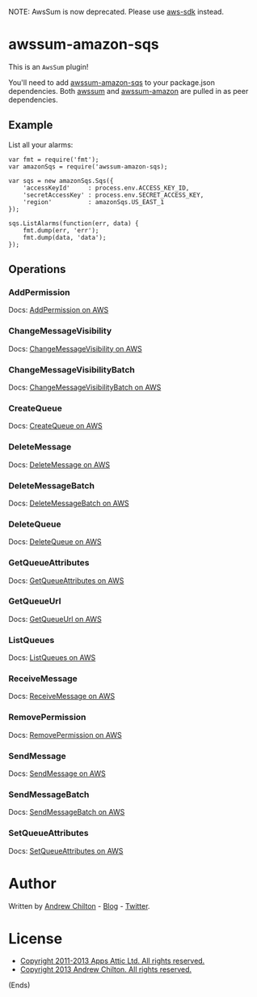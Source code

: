 NOTE: AwsSum is now deprecated. Please use [aws-sdk](https://www.npmjs.org/package/aws-sdk) instead.

# awssum-amazon-sqs #

This is an ```AwsSum``` plugin!

You'll need to add [awssum-amazon-sqs](https://github.com/awssum/awssum-amazon-sqs/) to your package.json
dependencies. Both [awssum](https://github.com/awssum/awssum/) and
[awssum-amazon](https://github.com/awssum/awssum-amazon/) are pulled in as peer dependencies.

## Example ##

List all your alarms:

```
var fmt = require('fmt');
var amazonSqs = require('awssum-amazon-sqs);

var sqs = new amazonSqs.Sqs({
    'accessKeyId'     : process.env.ACCESS_KEY_ID,
    'secretAccessKey' : process.env.SECRET_ACCESS_KEY,
    'region'          : amazonSqs.US_EAST_1
});

sqs.ListAlarms(function(err, data) {
    fmt.dump(err, 'err');
    fmt.dump(data, 'data');
});
```

## Operations ##

### AddPermission ###

Docs: [AddPermission on AWS](http://docs.amazonwebservices.com/AWSSimpleQueueService/latest/APIReference/Query_QueryAddPermission.html)

### ChangeMessageVisibility ###

Docs: [ChangeMessageVisibility on AWS](http://docs.amazonwebservices.com/AWSSimpleQueueService/latest/APIReference/Query_QueryChangeMessageVisibility.html)

### ChangeMessageVisibilityBatch ###

Docs: [ChangeMessageVisibilityBatch on AWS](http://docs.amazonwebservices.com/AWSSimpleQueueService/latest/APIReference/Query_QueryChangeMessageVisibilityBatch.html)

### CreateQueue ###

Docs: [CreateQueue on AWS](http://docs.amazonwebservices.com/AWSSimpleQueueService/latest/APIReference/Query_QueryCreateQueue.html)

### DeleteMessage ###

Docs: [DeleteMessage on AWS](http://docs.amazonwebservices.com/AWSSimpleQueueService/latest/APIReference/Query_QueryDeleteMessage.html)

### DeleteMessageBatch ###

Docs: [DeleteMessageBatch on AWS](http://docs.amazonwebservices.com/AWSSimpleQueueService/latest/APIReference/Query_QueryDeleteMessageBatch.html)

### DeleteQueue ###

Docs: [DeleteQueue on AWS](http://docs.amazonwebservices.com/AWSSimpleQueueService/latest/APIReference/Query_QueryDeleteQueue.html)

### GetQueueAttributes ###

Docs: [GetQueueAttributes on AWS](http://docs.amazonwebservices.com/AWSSimpleQueueService/latest/APIReference/Query_QueryGetQueueUrl.html)

### GetQueueUrl ###

Docs: [GetQueueUrl on AWS](http://docs.amazonwebservices.com/AWSSimpleQueueService/latest/APIReference/Query_QueryGetQueueAttributes.html)

### ListQueues ###

Docs: [ListQueues on AWS](http://docs.amazonwebservices.com/AWSSimpleQueueService/latest/APIReference/Query_QueryListQueues.html)

### ReceiveMessage ###

Docs: [ReceiveMessage on AWS](http://docs.amazonwebservices.com/AWSSimpleQueueService/latest/APIReference/Query_QueryReceiveMessage.html)

### RemovePermission ###

Docs: [RemovePermission on AWS](http://docs.amazonwebservices.com/AWSSimpleQueueService/latest/APIReference/Query_QueryRemovePermission.html)

### SendMessage ###

Docs: [SendMessage on AWS](http://docs.amazonwebservices.com/AWSSimpleQueueService/latest/APIReference/Query_QuerySendMessage.html)

### SendMessageBatch ###

Docs: [SendMessageBatch on AWS](http://docs.amazonwebservices.com/AWSSimpleQueueService/latest/APIReference/Query_QuerySendMessageBatch.html)

### SetQueueAttributes ###

Docs: [SetQueueAttributes on AWS](http://docs.amazonwebservices.com/AWSSimpleQueueService/latest/APIReference/Query_QuerySetQueueAttributes.html)



# Author #

Written by [Andrew Chilton](http://chilts.org/) - [Blog](http://chilts.org/blog/) -
[Twitter](https://twitter.com/andychilton).

# License #

* [Copyright 2011-2013 Apps Attic Ltd.  All rights reserved.](http://appsattic.mit-license.org/2011/)
* [Copyright 2013 Andrew Chilton.  All rights reserved.](http://chilts.mit-license.org/2013/)

(Ends)
